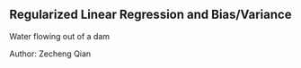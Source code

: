 ## Regularized Linear Regression and Bias/Variance

Water flowing out of a dam



Author: Zecheng Qian

